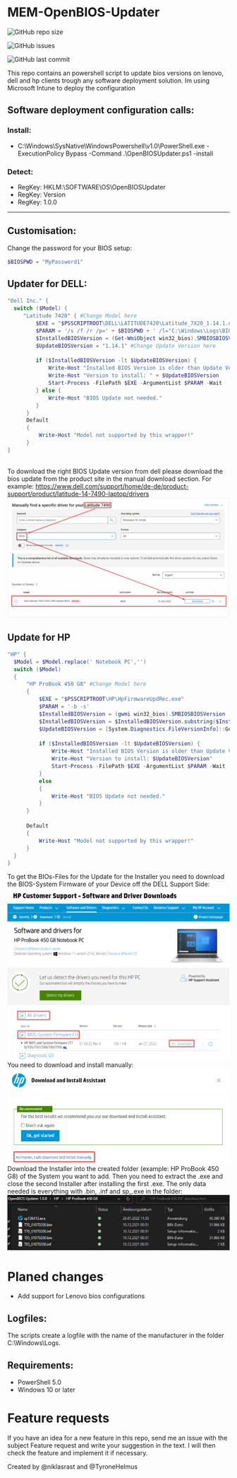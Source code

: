 # MEM-OpenBIOS-Updater

![GitHub repo size](https://img.shields.io/github/repo-size/niklasrast/MEM-OpenBIOS-Updater)

![GitHub issues](https://img.shields.io/github/issues-raw/niklasrast/MEM-OpenBIOS-Updater)

![GitHub last commit](https://img.shields.io/github/last-commit/niklasrast/MEM-OpenBIOS-Updater)

This repo contains an powershell script to update bios versions on lenovo, dell and hp clients trough any software deployment solution. Im using Microsoft Intune to deploy the configuration

## Software deployment configuration calls:

### Install:
- C:\Windows\SysNative\WindowsPowershell\v1.0\PowerShell.exe -ExecutionPolicy Bypass -Command .\OpenBIOSUpdater.ps1 -install

### Detect:
- RegKey: HKLM:\SOFTWARE\OS\OpenBIOSUpdater
- RegKey: Version
- RegKey: 1.0.0
 
<hr>

## Customisation:
Change the password for your BIOS setup:
```powershell
$BIOSPWD = "MyPassword1"
```

## Updater for DELL:
```powershell
"Dell Inc." { 
  switch ($Model) {
     "Latitude 7420" { #Change Model here
         $EXE = "$PSSCRIPTROOT\DELL\LATITUDE7420\Latitude_7X20_1.14.1.exe" #Change EXE Filename here
         $PARAM = '/s /f /r /p=' + $BIOSPWD + ' /l="C:\Windows\Logs\BIOSUPDATE-7420.log"' #Change Model here
         $InstalledBIOSVersion = (Get-WmiObject win32_bios).SMBIOSBIOSVersion
         $UpdateBIOSVersion = "1.14.1" #Change Update Version here

         if ($InstalledBIOSVersion -lt $UpdateBIOSVersion) {
             Write-Host "Installed BIOS Version is older than Update Version"
             Write-Host "Version to install: " + $UpdateBIOSVersion
             Start-Process -FilePath $EXE -ArgumentList $PARAM -Wait
         } else {
             Write-Host "BIOS Update not needed."
         } 
      }
      Default
      {
          Write-Host "Model not supported by this wrapper!"
      }
}
                    
```
To download the right BIOS Update version from dell please download the bios update from the product site in the manual download section. For example: https://www.dell.com/support/home/de-de/product-support/product/latitude-14-7490-laptop/drivers
<img src="img\dell-download.png"/>

## Update for HP
```powershell
"HP" {
  $Model = $Model.replace(' Notebook PC','')
  switch ($Model)
  {
      "HP ProBook 450 G8" #Change Model here
      {
          $EXE = "$PSSCRIPTROOT\HP\HpFirmwareUpdRec.exe"
          $PARAM = '-b -s'
          $InstalledBIOSVersion = (gwmi win32_bios).SMBIOSBIOSVersion
          $InstalledBIOSVersion = $InstalledBIOSVersion.substring($InstalledBIOSVersion.length-8)
          $UpdateBIOSVersion = [System.Diagnostics.FileVersionInfo]::GetVersionInfo("$PSSCRIPTROOT\HP\$Model\sp136413.exe").ProductVersion #Change EXE Filename here

          if ($InstalledBIOSVersion -lt $UpdateBIOSVersion) {
              Write-Host "Installed BIOS Version is older than Update Version"
              Write-Host "Version to install: $UpdateBIOSVersion"
              Start-Process -FilePath $EXE -ArgumentList $PARAM -Wait
          }               
          else
          {
              Write-Host "BIOS Update not needed."
          }     
      }

      Default
      {
          Write-Host "Model not supported by this wrapper!"
      }
  }                 
}
```
To get the BIOs-Files for the Update for the Installer you need to download the BIOS-System Firmware of your Device off the DELL Support Side:
<br><img src="img\hp-download-1.png"/><br>
You need to download and install manually:
<br><img src="img\hp-download-2.png"/><br>
Download the Installer into the created folder (example: HP ProBook 450 G8) of the System you want to add. Then you need to extract the .exe and close the second Installer after installing the first .exe. The only data needed is everything with .bin, .inf and sp_.exe in the folder:
<br><img src="img\hp-download-3.png"/><br>

# Planed changes
- Add support for Lenovo bios configurations


## Logfiles:
The scripts create a logfile with the name of the manufacturer in the folder C:\Windows\Logs.

## Requirements:
- PowerShell 5.0
- Windows 10 or later

# Feature requests
If you have an idea for a new feature in this repo, send me an issue with the subject Feature request and write your suggestion in the text. I will then check the feature and implement it if necessary.

Created by @niklasrast and @TyroneHelmus
